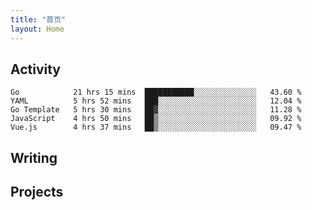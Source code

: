 ```yaml
---
title: "首页"
layout: Home
---
```


## Activity
<!--START_SECTION:waka-->
```text
Go            21 hrs 15 mins  ███████████░░░░░░░░░░░░░░   43.60 % 
YAML          5 hrs 52 mins   ███░░░░░░░░░░░░░░░░░░░░░░   12.04 % 
Go Template   5 hrs 30 mins   ██▓░░░░░░░░░░░░░░░░░░░░░░   11.28 % 
JavaScript    4 hrs 50 mins   ██▒░░░░░░░░░░░░░░░░░░░░░░   09.92 % 
Vue.js        4 hrs 37 mins   ██▒░░░░░░░░░░░░░░░░░░░░░░   09.47 % 
```
<!--END_SECTION:waka-->

## Writing
<PindedPosts />

## Projects
<Projects />
